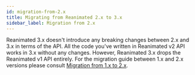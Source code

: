 ```yaml
---
id: migration-from-2.x
title: Migrating from Reanimated 2.x to 3.x
sidebar_label: Migration from 2.x
---
```


Reanimated 3.x doesn't introduce any breaking changes between 2.x and 3.x in terms of the API. All the code you've written in Reanimated v2 API works in 3.x without any changes. However, Reanimated 3.x drops the Reanimated v1 API entirely. For the migration guide between 1.x and 2.x versions please consult [Migration from 1.x to 2.x](/docs/guides/migration-from-1.x.md).
